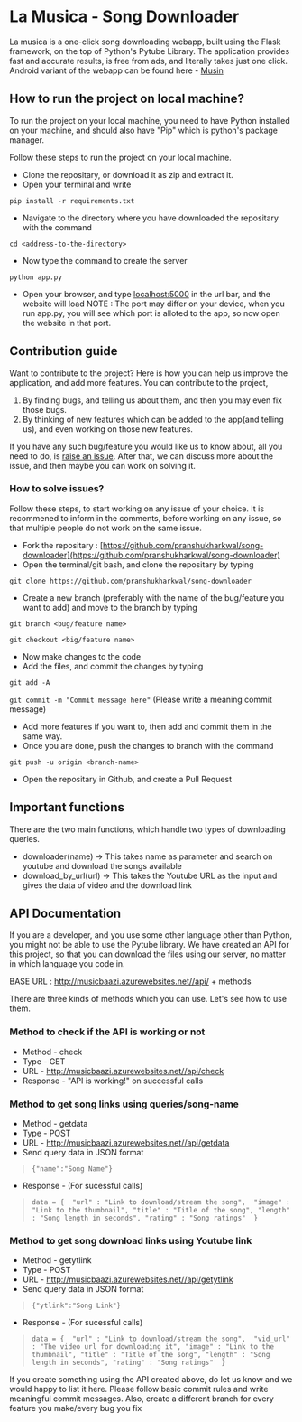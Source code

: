 
# La Musica - Song Downloader
La musica is a one-click song downloading webapp, built using the Flask framework, on the top of Python's Pytube Library. 
The application provides fast and accurate results, is free from ads, and literally takes just one click. 
Android variant of the webapp can be found here - [Musin](https://github.com/Signior-X/musin)

## How to run the project on local machine?
To run the project on your local machine, you need to have Python installed on your machine, and should also have "Pip" which is python's package manager.

Follow these steps to run the project on your local machine.

 - Clone the repositary, or download it as zip and extract it. 
 - Open your terminal and write 
 
`pip install -r requirements.txt`
- Navigate to the directory where you have downloaded the repositary with the command

`cd <address-to-the-directory>`
- Now type the command to create the server

`python app.py` 
- Open your browser, and type <localhost:5000> in the url bar, and the website will load
NOTE : The port may differ on your device, when you run app.py, you will see which port is alloted to the app, so now open the website in that port. 

## Contribution guide
Want to contribute to the project? Here is how you can help us improve the application, and add more features. 
You can contribute to the project,
1) By finding bugs, and telling us about them, and then you may even fix those bugs. 
2) By thinking of new features which can be added to the app(and telling us), and even working on those new features. 

If you have any such bug/feature you would like us to know about, all you need to do, is [raise an issue](https://github.com/pranshukharkwal/song-downloader/issues). After that, we can discuss more about the issue, and then maybe you can work on solving it. 

### How to solve issues?
Follow these steps, to start working on any issue of your choice. It is recommened to inform in the comments, before working on any issue, so that multiple people do not work on the same issue. 

 - Fork the repositary : [https://github.com/pranshukharkwal/song-downloader](https://github.com/pranshukharkwal/song-downloader)
 - Open the terminal/git bash, and clone the repositary by typing 

`git clone https://github.com/pranshukharkwal/song-downloader`
 - Create a new branch (preferably with the name of the bug/feature you want to add) and move to the branch by typing

`git branch <bug/feature name>`

`git checkout <big/feature name>`
 - Now make changes to the code
 - Add the files, and commit the changes by typing

`git add -A`

`git commit -m "Commit message here"` (Please write a meaning commit message)
 - Add more features if you want to, then add and commit them in the same way.
 - Once you are done, push the changes to branch with the command

 `git push -u origin <branch-name>`
 - Open the repositary in Github, and create  a Pull Request

## Important functions

There are the two main functions, which handle two types of downloading queries.

 - downloader(name) -> This takes name as parameter and search on youtube
   and download the songs available
 - download_by_url(url) -> This takes the Youtube URL as the input and
   gives the data of video and the download link

## API Documentation
If you are a developer, and you use some other language other than Python, you might not be able to use the Pytube library. We have created an API for this project, so that you can download the files using our server, no matter in which language you code in.

BASE URL : http://musicbaazi.azurewebsites.net//api/ + methods

There are three kinds of methods which you can use. Let's see how to use them. 

### Method to check if the API is working or not
 - Method - check
 - Type - GET
 - URL - http://musicbaazi.azurewebsites.net//api/check
 - Response - "API is working!" on successful calls
 
### Method to get song links using queries/song-name
 - Method - getdata
 - Type - POST
 - URL - http://musicbaazi.azurewebsites.net//api/getdata
 - Send query data in JSON format

> `{"name":"Song Name"}`
 - Response - (For sucessful calls)

> `data = { 
> "url" : "Link to download/stream the song", 
> "image" : "Link to the thumbnail",
> 	"title" : "Title of the song",
>  "length" : "Song length in seconds",
>  "rating" : "Song ratings" 
>  }`
 
 ### Method to get song download links using Youtube link
 - Method - getytlink
 - Type - POST
 - URL - http://musicbaazi.azurewebsites.net//api/getytlink
 - Send query data in JSON format
> `{"ytlink":"Song Link"}`
 - Response - (For sucessful calls)
> `data = { 
> "url" : "Link to download/stream the song", 
> "vid_url" : "The video url for downloading it",
> "image" : "Link to the thumbnail",
> 	"title" : "Title of the song",
>  "length" : "Song length in seconds",
>  "rating" : "Song ratings" 
>  }`

								

If you create something using the API created above, do let us know and we would happy to list it here. 
Please follow basic commit rules and write meaningful commit messages. Also, create a different branch for every feature you make/every bug you fix  

        
